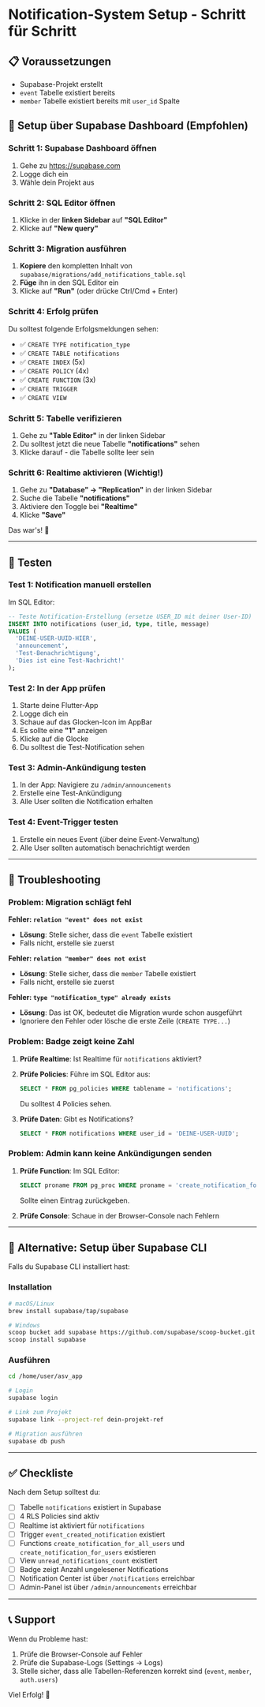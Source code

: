 # Notification-System Setup - Schritt für Schritt

## 📋 Voraussetzungen

- Supabase-Projekt erstellt
- `event` Tabelle existiert bereits
- `member` Tabelle existiert bereits mit `user_id` Spalte

## 🚀 Setup über Supabase Dashboard (Empfohlen)

### Schritt 1: Supabase Dashboard öffnen

1. Gehe zu https://supabase.com
2. Logge dich ein
3. Wähle dein Projekt aus

### Schritt 2: SQL Editor öffnen

1. Klicke in der **linken Sidebar** auf **"SQL Editor"**
2. Klicke auf **"New query"**

### Schritt 3: Migration ausführen

1. **Kopiere** den kompletten Inhalt von `supabase/migrations/add_notifications_table.sql`
2. **Füge** ihn in den SQL Editor ein
3. Klicke auf **"Run"** (oder drücke Ctrl/Cmd + Enter)

### Schritt 4: Erfolg prüfen

Du solltest folgende Erfolgsmeldungen sehen:
- ✅ `CREATE TYPE notification_type`
- ✅ `CREATE TABLE notifications`
- ✅ `CREATE INDEX` (5x)
- ✅ `CREATE POLICY` (4x)
- ✅ `CREATE FUNCTION` (3x)
- ✅ `CREATE TRIGGER`
- ✅ `CREATE VIEW`

### Schritt 5: Tabelle verifizieren

1. Gehe zu **"Table Editor"** in der linken Sidebar
2. Du solltest jetzt die neue Tabelle **"notifications"** sehen
3. Klicke darauf - die Tabelle sollte leer sein

### Schritt 6: Realtime aktivieren (Wichtig!)

1. Gehe zu **"Database" → "Replication"** in der linken Sidebar
2. Suche die Tabelle **"notifications"**
3. Aktiviere den Toggle bei **"Realtime"**
4. Klicke **"Save"**

Das war's! 🎉

---

## 🧪 Testen

### Test 1: Notification manuell erstellen

Im SQL Editor:

```sql
-- Teste Notification-Erstellung (ersetze USER_ID mit deiner User-ID)
INSERT INTO notifications (user_id, type, title, message)
VALUES (
  'DEINE-USER-UUID-HIER',
  'announcement',
  'Test-Benachrichtigung',
  'Dies ist eine Test-Nachricht!'
);
```

### Test 2: In der App prüfen

1. Starte deine Flutter-App
2. Logge dich ein
3. Schaue auf das Glocken-Icon im AppBar
4. Es sollte eine **"1"** anzeigen
5. Klicke auf die Glocke
6. Du solltest die Test-Notification sehen

### Test 3: Admin-Ankündigung testen

1. In der App: Navigiere zu `/admin/announcements`
2. Erstelle eine Test-Ankündigung
3. Alle User sollten die Notification erhalten

### Test 4: Event-Trigger testen

1. Erstelle ein neues Event (über deine Event-Verwaltung)
2. Alle User sollten automatisch benachrichtigt werden

---

## 🔧 Troubleshooting

### Problem: Migration schlägt fehl

**Fehler: `relation "event" does not exist`**
- **Lösung**: Stelle sicher, dass die `event` Tabelle existiert
- Falls nicht, erstelle sie zuerst

**Fehler: `relation "member" does not exist`**
- **Lösung**: Stelle sicher, dass die `member` Tabelle existiert
- Falls nicht, erstelle sie zuerst

**Fehler: `type "notification_type" already exists`**
- **Lösung**: Das ist OK, bedeutet die Migration wurde schon ausgeführt
- Ignoriere den Fehler oder lösche die erste Zeile (`CREATE TYPE...`)

### Problem: Badge zeigt keine Zahl

1. **Prüfe Realtime**: Ist Realtime für `notifications` aktiviert?
2. **Prüfe Policies**: Führe im SQL Editor aus:
   ```sql
   SELECT * FROM pg_policies WHERE tablename = 'notifications';
   ```
   Du solltest 4 Policies sehen.

3. **Prüfe Daten**: Gibt es Notifications?
   ```sql
   SELECT * FROM notifications WHERE user_id = 'DEINE-USER-UUID';
   ```

### Problem: Admin kann keine Ankündigungen senden

1. **Prüfe Function**: Im SQL Editor:
   ```sql
   SELECT proname FROM pg_proc WHERE proname = 'create_notification_for_all_users';
   ```
   Sollte einen Eintrag zurückgeben.

2. **Prüfe Console**: Schaue in der Browser-Console nach Fehlern

---

## 🎯 Alternative: Setup über Supabase CLI

Falls du Supabase CLI installiert hast:

### Installation

```bash
# macOS/Linux
brew install supabase/tap/supabase

# Windows
scoop bucket add supabase https://github.com/supabase/scoop-bucket.git
scoop install supabase
```

### Ausführen

```bash
cd /home/user/asv_app

# Login
supabase login

# Link zum Projekt
supabase link --project-ref dein-projekt-ref

# Migration ausführen
supabase db push
```

---

## ✅ Checkliste

Nach dem Setup solltest du:

- [ ] Tabelle `notifications` existiert in Supabase
- [ ] 4 RLS Policies sind aktiv
- [ ] Realtime ist aktiviert für `notifications`
- [ ] Trigger `event_created_notification` existiert
- [ ] Functions `create_notification_for_all_users` und `create_notification_for_users` existieren
- [ ] View `unread_notifications_count` existiert
- [ ] Badge zeigt Anzahl ungelesener Notifications
- [ ] Notification Center ist über `/notifications` erreichbar
- [ ] Admin-Panel ist über `/admin/announcements` erreichbar

---

## 📞 Support

Wenn du Probleme hast:

1. Prüfe die Browser-Console auf Fehler
2. Prüfe die Supabase-Logs (Settings → Logs)
3. Stelle sicher, dass alle Tabellen-Referenzen korrekt sind (`event`, `member`, `auth.users`)

Viel Erfolg! 🚀
